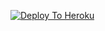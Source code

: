 [![Deploy To Heroku](https://www.herokucdn.com/deploy/button.svg)](https://heroku.com/deploy?template=https://github.com/tiger7815/musicmashup)
